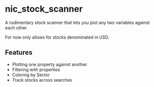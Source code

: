 # nic_stock_scanner
 
A rudimentary stock scanner that lets you plot any two variables against each other.

For now only allows for stocks denominated in USD.

## Features

- Plotting one property against another
- Filtering with properties
- Coloring by Sector
- Track stocks across searches